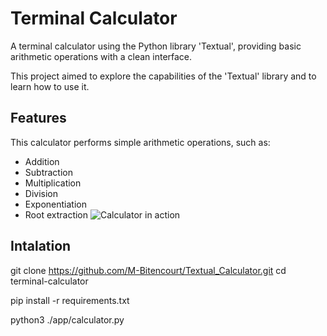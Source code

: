 # Terminal Calculator
A terminal calculator using the Python library 'Textual', providing basic arithmetic operations with a clean interface.

This project aimed to explore the capabilities of the 'Textual' library and to learn how to use it.


## Features
This calculator performs simple arithmetic operations, such as:  
- Addition  
- Subtraction  
- Multiplication  
- Division  
- Exponentiation  
- Root extraction
![Calculator in action](assets/calculator.gif)


## Intalation
git clone https://github.com/M-Bitencourt/Textual_Calculator.git
cd terminal-calculator

pip install -r requirements.txt

python3 ./app/calculator.py
